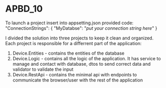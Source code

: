 # APBD_10
To launch a project insert into appsetting.json provided code:
"ConnectionStrings": {
    "MyDatabse": "*put your connection string here*"
  }

I divided the solution into three projects to keep it clean and organized.
Each project is responsible for a differrent part of the application:
1. Device.Entities - contains the entities of the database
2. Device.Logic - contains all the logic of the application. It has service to manage and contact with database, dtos to send correct data and validator to validate the input
3. Device.RestApi - contains the minimal api with endpoints to communicate the browser/user with the rest of the application
